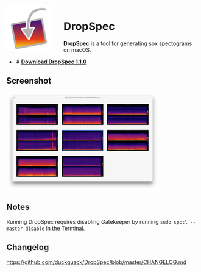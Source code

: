 <img align="left" src="icon.png" style="float: left; margin-right: 30px;" width="120">

# DropSpec

**DropSpec** is a tool for generating [sox](https://sourceforge.net/projects/sox/) spectograms on macOS.

* **⇩ [Download DropSpec 1.1.0](https://github.com/duckquack/DropSpec/raw/master/DropSpec.app.zip)**

## Screenshot

<img src="screenshot.png" width="400">

## Notes

Running DropSpec requires disabling Gatekeeper by running `sudo spctl --master-disable` in the Terminal.

## Changelog

https://github.com/duckquack/DropSpec/blob/master/CHANGELOG.md

 